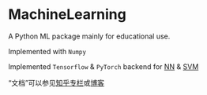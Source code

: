# MachineLearning

A Python ML package mainly for educational use.

Implemented with `Numpy`

Implemented `Tensorflow` & `PyTorch` backend for [NN](https://github.com/carefree0910/MachineLearning/tree/master/NN) & [SVM](https://github.com/carefree0910/MachineLearning/tree/master/e_SVM)

“文档”可以参见[知乎专栏](https://zhuanlan.zhihu.com/carefree0910-pyml)或[博客](mlblog.carefree0910.me)
